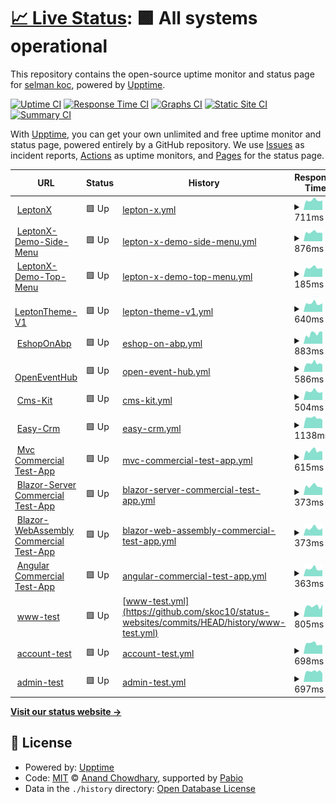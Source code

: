 # [📈 Live Status](https://skoc10.github.io/status-websites): <!--live status--> **🟩 All systems operational**

This repository contains the open-source uptime monitor and status page for [selman koc](https://skoc10.github.io/status-websites), powered by [Upptime](https://github.com/upptime/upptime).

[![Uptime CI](https://github.com/skoc10/status-websites/workflows/Uptime%20CI/badge.svg)](https://github.com/skoc10/status-websites/actions?query=workflow%3A%22Uptime+CI%22)
[![Response Time CI](https://github.com/skoc10/status-websites/workflows/Response%20Time%20CI/badge.svg)](https://github.com/skoc10/status-websites/actions?query=workflow%3A%22Response+Time+CI%22)
[![Graphs CI](https://github.com/skoc10/status-websites/workflows/Graphs%20CI/badge.svg)](https://github.com/skoc10/status-websites/actions?query=workflow%3A%22Graphs+CI%22)
[![Static Site CI](https://github.com/skoc10/status-websites/workflows/Static%20Site%20CI/badge.svg)](https://github.com/skoc10/status-websites/actions?query=workflow%3A%22Static+Site+CI%22)
[![Summary CI](https://github.com/skoc10/status-websites/workflows/Summary%20CI/badge.svg)](https://github.com/skoc10/status-websites/actions?query=workflow%3A%22Summary+CI%22)

With [Upptime](https://upptime.js.org), you can get your own unlimited and free uptime monitor and status page, powered entirely by a GitHub repository. We use [Issues](https://github.com/skoc10/status-websites/issues) as incident reports, [Actions](https://github.com/skoc10/status-websites/actions) as uptime monitors, and [Pages](https://skoc10.github.io/status-websites) for the status page.

<!--start: status pages-->
<!-- This summary is generated by Upptime (https://github.com/upptime/upptime) -->
<!-- Do not edit this manually, your changes will be overwritten -->
<!-- prettier-ignore -->
| URL | Status | History | Response Time | Uptime |
| --- | ------ | ------- | ------------- | ------ |
| <img alt="" src="https://icons.duckduckgo.com/ip3/leptontheme.com.ico" height="13"> [LeptonX](https://leptontheme.com/) | 🟩 Up | [lepton-x.yml](https://github.com/skoc10/status-websites/commits/HEAD/history/lepton-x.yml) | <details><summary><img alt="Response time graph" src="./graphs/lepton-x/response-time-week.png" height="20"> 711ms</summary><br><a href="https://skoc10.github.io/status-websites/history/lepton-x"><img alt="Response time 708" src="https://img.shields.io/endpoint?url=https%3A%2F%2Fraw.githubusercontent.com%2Fskoc10%2Fstatus-websites%2FHEAD%2Fapi%2Flepton-x%2Fresponse-time.json"></a><br><a href="https://skoc10.github.io/status-websites/history/lepton-x"><img alt="24-hour response time 840" src="https://img.shields.io/endpoint?url=https%3A%2F%2Fraw.githubusercontent.com%2Fskoc10%2Fstatus-websites%2FHEAD%2Fapi%2Flepton-x%2Fresponse-time-day.json"></a><br><a href="https://skoc10.github.io/status-websites/history/lepton-x"><img alt="7-day response time 711" src="https://img.shields.io/endpoint?url=https%3A%2F%2Fraw.githubusercontent.com%2Fskoc10%2Fstatus-websites%2FHEAD%2Fapi%2Flepton-x%2Fresponse-time-week.json"></a><br><a href="https://skoc10.github.io/status-websites/history/lepton-x"><img alt="30-day response time 708" src="https://img.shields.io/endpoint?url=https%3A%2F%2Fraw.githubusercontent.com%2Fskoc10%2Fstatus-websites%2FHEAD%2Fapi%2Flepton-x%2Fresponse-time-month.json"></a><br><a href="https://skoc10.github.io/status-websites/history/lepton-x"><img alt="1-year response time 708" src="https://img.shields.io/endpoint?url=https%3A%2F%2Fraw.githubusercontent.com%2Fskoc10%2Fstatus-websites%2FHEAD%2Fapi%2Flepton-x%2Fresponse-time-year.json"></a></details> | <details><summary><a href="https://skoc10.github.io/status-websites/history/lepton-x">100.00%</a></summary><a href="https://skoc10.github.io/status-websites/history/lepton-x"><img alt="All-time uptime 100.00%" src="https://img.shields.io/endpoint?url=https%3A%2F%2Fraw.githubusercontent.com%2Fskoc10%2Fstatus-websites%2FHEAD%2Fapi%2Flepton-x%2Fuptime.json"></a><br><a href="https://skoc10.github.io/status-websites/history/lepton-x"><img alt="24-hour uptime 100.00%" src="https://img.shields.io/endpoint?url=https%3A%2F%2Fraw.githubusercontent.com%2Fskoc10%2Fstatus-websites%2FHEAD%2Fapi%2Flepton-x%2Fuptime-day.json"></a><br><a href="https://skoc10.github.io/status-websites/history/lepton-x"><img alt="7-day uptime 100.00%" src="https://img.shields.io/endpoint?url=https%3A%2F%2Fraw.githubusercontent.com%2Fskoc10%2Fstatus-websites%2FHEAD%2Fapi%2Flepton-x%2Fuptime-week.json"></a><br><a href="https://skoc10.github.io/status-websites/history/lepton-x"><img alt="30-day uptime 100.00%" src="https://img.shields.io/endpoint?url=https%3A%2F%2Fraw.githubusercontent.com%2Fskoc10%2Fstatus-websites%2FHEAD%2Fapi%2Flepton-x%2Fuptime-month.json"></a><br><a href="https://skoc10.github.io/status-websites/history/lepton-x"><img alt="1-year uptime 100.00%" src="https://img.shields.io/endpoint?url=https%3A%2F%2Fraw.githubusercontent.com%2Fskoc10%2Fstatus-websites%2FHEAD%2Fapi%2Flepton-x%2Fuptime-year.json"></a></details>
| <img alt="" src="https://icons.duckduckgo.com/ip3/x.leptontheme.com.ico" height="13"> [LeptonX-Demo-Side-Menu](https://x.leptontheme.com/side-menu) | 🟩 Up | [lepton-x-demo-side-menu.yml](https://github.com/skoc10/status-websites/commits/HEAD/history/lepton-x-demo-side-menu.yml) | <details><summary><img alt="Response time graph" src="./graphs/lepton-x-demo-side-menu/response-time-week.png" height="20"> 876ms</summary><br><a href="https://skoc10.github.io/status-websites/history/lepton-x-demo-side-menu"><img alt="Response time 857" src="https://img.shields.io/endpoint?url=https%3A%2F%2Fraw.githubusercontent.com%2Fskoc10%2Fstatus-websites%2FHEAD%2Fapi%2Flepton-x-demo-side-menu%2Fresponse-time.json"></a><br><a href="https://skoc10.github.io/status-websites/history/lepton-x-demo-side-menu"><img alt="24-hour response time 1086" src="https://img.shields.io/endpoint?url=https%3A%2F%2Fraw.githubusercontent.com%2Fskoc10%2Fstatus-websites%2FHEAD%2Fapi%2Flepton-x-demo-side-menu%2Fresponse-time-day.json"></a><br><a href="https://skoc10.github.io/status-websites/history/lepton-x-demo-side-menu"><img alt="7-day response time 876" src="https://img.shields.io/endpoint?url=https%3A%2F%2Fraw.githubusercontent.com%2Fskoc10%2Fstatus-websites%2FHEAD%2Fapi%2Flepton-x-demo-side-menu%2Fresponse-time-week.json"></a><br><a href="https://skoc10.github.io/status-websites/history/lepton-x-demo-side-menu"><img alt="30-day response time 857" src="https://img.shields.io/endpoint?url=https%3A%2F%2Fraw.githubusercontent.com%2Fskoc10%2Fstatus-websites%2FHEAD%2Fapi%2Flepton-x-demo-side-menu%2Fresponse-time-month.json"></a><br><a href="https://skoc10.github.io/status-websites/history/lepton-x-demo-side-menu"><img alt="1-year response time 857" src="https://img.shields.io/endpoint?url=https%3A%2F%2Fraw.githubusercontent.com%2Fskoc10%2Fstatus-websites%2FHEAD%2Fapi%2Flepton-x-demo-side-menu%2Fresponse-time-year.json"></a></details> | <details><summary><a href="https://skoc10.github.io/status-websites/history/lepton-x-demo-side-menu">100.00%</a></summary><a href="https://skoc10.github.io/status-websites/history/lepton-x-demo-side-menu"><img alt="All-time uptime 100.00%" src="https://img.shields.io/endpoint?url=https%3A%2F%2Fraw.githubusercontent.com%2Fskoc10%2Fstatus-websites%2FHEAD%2Fapi%2Flepton-x-demo-side-menu%2Fuptime.json"></a><br><a href="https://skoc10.github.io/status-websites/history/lepton-x-demo-side-menu"><img alt="24-hour uptime 100.00%" src="https://img.shields.io/endpoint?url=https%3A%2F%2Fraw.githubusercontent.com%2Fskoc10%2Fstatus-websites%2FHEAD%2Fapi%2Flepton-x-demo-side-menu%2Fuptime-day.json"></a><br><a href="https://skoc10.github.io/status-websites/history/lepton-x-demo-side-menu"><img alt="7-day uptime 100.00%" src="https://img.shields.io/endpoint?url=https%3A%2F%2Fraw.githubusercontent.com%2Fskoc10%2Fstatus-websites%2FHEAD%2Fapi%2Flepton-x-demo-side-menu%2Fuptime-week.json"></a><br><a href="https://skoc10.github.io/status-websites/history/lepton-x-demo-side-menu"><img alt="30-day uptime 100.00%" src="https://img.shields.io/endpoint?url=https%3A%2F%2Fraw.githubusercontent.com%2Fskoc10%2Fstatus-websites%2FHEAD%2Fapi%2Flepton-x-demo-side-menu%2Fuptime-month.json"></a><br><a href="https://skoc10.github.io/status-websites/history/lepton-x-demo-side-menu"><img alt="1-year uptime 100.00%" src="https://img.shields.io/endpoint?url=https%3A%2F%2Fraw.githubusercontent.com%2Fskoc10%2Fstatus-websites%2FHEAD%2Fapi%2Flepton-x-demo-side-menu%2Fuptime-year.json"></a></details>
| <img alt="" src="https://icons.duckduckgo.com/ip3/x.leptontheme.com.ico" height="13"> [LeptonX-Demo-Top-Menu](https://x.leptontheme.com/top-menu) | 🟩 Up | [lepton-x-demo-top-menu.yml](https://github.com/skoc10/status-websites/commits/HEAD/history/lepton-x-demo-top-menu.yml) | <details><summary><img alt="Response time graph" src="./graphs/lepton-x-demo-top-menu/response-time-week.png" height="20"> 185ms</summary><br><a href="https://skoc10.github.io/status-websites/history/lepton-x-demo-top-menu"><img alt="Response time 180" src="https://img.shields.io/endpoint?url=https%3A%2F%2Fraw.githubusercontent.com%2Fskoc10%2Fstatus-websites%2FHEAD%2Fapi%2Flepton-x-demo-top-menu%2Fresponse-time.json"></a><br><a href="https://skoc10.github.io/status-websites/history/lepton-x-demo-top-menu"><img alt="24-hour response time 223" src="https://img.shields.io/endpoint?url=https%3A%2F%2Fraw.githubusercontent.com%2Fskoc10%2Fstatus-websites%2FHEAD%2Fapi%2Flepton-x-demo-top-menu%2Fresponse-time-day.json"></a><br><a href="https://skoc10.github.io/status-websites/history/lepton-x-demo-top-menu"><img alt="7-day response time 185" src="https://img.shields.io/endpoint?url=https%3A%2F%2Fraw.githubusercontent.com%2Fskoc10%2Fstatus-websites%2FHEAD%2Fapi%2Flepton-x-demo-top-menu%2Fresponse-time-week.json"></a><br><a href="https://skoc10.github.io/status-websites/history/lepton-x-demo-top-menu"><img alt="30-day response time 180" src="https://img.shields.io/endpoint?url=https%3A%2F%2Fraw.githubusercontent.com%2Fskoc10%2Fstatus-websites%2FHEAD%2Fapi%2Flepton-x-demo-top-menu%2Fresponse-time-month.json"></a><br><a href="https://skoc10.github.io/status-websites/history/lepton-x-demo-top-menu"><img alt="1-year response time 180" src="https://img.shields.io/endpoint?url=https%3A%2F%2Fraw.githubusercontent.com%2Fskoc10%2Fstatus-websites%2FHEAD%2Fapi%2Flepton-x-demo-top-menu%2Fresponse-time-year.json"></a></details> | <details><summary><a href="https://skoc10.github.io/status-websites/history/lepton-x-demo-top-menu">100.00%</a></summary><a href="https://skoc10.github.io/status-websites/history/lepton-x-demo-top-menu"><img alt="All-time uptime 100.00%" src="https://img.shields.io/endpoint?url=https%3A%2F%2Fraw.githubusercontent.com%2Fskoc10%2Fstatus-websites%2FHEAD%2Fapi%2Flepton-x-demo-top-menu%2Fuptime.json"></a><br><a href="https://skoc10.github.io/status-websites/history/lepton-x-demo-top-menu"><img alt="24-hour uptime 100.00%" src="https://img.shields.io/endpoint?url=https%3A%2F%2Fraw.githubusercontent.com%2Fskoc10%2Fstatus-websites%2FHEAD%2Fapi%2Flepton-x-demo-top-menu%2Fuptime-day.json"></a><br><a href="https://skoc10.github.io/status-websites/history/lepton-x-demo-top-menu"><img alt="7-day uptime 100.00%" src="https://img.shields.io/endpoint?url=https%3A%2F%2Fraw.githubusercontent.com%2Fskoc10%2Fstatus-websites%2FHEAD%2Fapi%2Flepton-x-demo-top-menu%2Fuptime-week.json"></a><br><a href="https://skoc10.github.io/status-websites/history/lepton-x-demo-top-menu"><img alt="30-day uptime 100.00%" src="https://img.shields.io/endpoint?url=https%3A%2F%2Fraw.githubusercontent.com%2Fskoc10%2Fstatus-websites%2FHEAD%2Fapi%2Flepton-x-demo-top-menu%2Fuptime-month.json"></a><br><a href="https://skoc10.github.io/status-websites/history/lepton-x-demo-top-menu"><img alt="1-year uptime 100.00%" src="https://img.shields.io/endpoint?url=https%3A%2F%2Fraw.githubusercontent.com%2Fskoc10%2Fstatus-websites%2FHEAD%2Fapi%2Flepton-x-demo-top-menu%2Fuptime-year.json"></a></details>
| <img alt="" src="https://icons.duckduckgo.com/ip3/v1.leptontheme.com.ico" height="13"> [LeptonTheme-V1](https://v1.leptontheme.com/Layouts/Application/Dashboard/Dashboard) | 🟩 Up | [lepton-theme-v1.yml](https://github.com/skoc10/status-websites/commits/HEAD/history/lepton-theme-v1.yml) | <details><summary><img alt="Response time graph" src="./graphs/lepton-theme-v1/response-time-week.png" height="20"> 640ms</summary><br><a href="https://skoc10.github.io/status-websites/history/lepton-theme-v1"><img alt="Response time 630" src="https://img.shields.io/endpoint?url=https%3A%2F%2Fraw.githubusercontent.com%2Fskoc10%2Fstatus-websites%2FHEAD%2Fapi%2Flepton-theme-v1%2Fresponse-time.json"></a><br><a href="https://skoc10.github.io/status-websites/history/lepton-theme-v1"><img alt="24-hour response time 873" src="https://img.shields.io/endpoint?url=https%3A%2F%2Fraw.githubusercontent.com%2Fskoc10%2Fstatus-websites%2FHEAD%2Fapi%2Flepton-theme-v1%2Fresponse-time-day.json"></a><br><a href="https://skoc10.github.io/status-websites/history/lepton-theme-v1"><img alt="7-day response time 640" src="https://img.shields.io/endpoint?url=https%3A%2F%2Fraw.githubusercontent.com%2Fskoc10%2Fstatus-websites%2FHEAD%2Fapi%2Flepton-theme-v1%2Fresponse-time-week.json"></a><br><a href="https://skoc10.github.io/status-websites/history/lepton-theme-v1"><img alt="30-day response time 630" src="https://img.shields.io/endpoint?url=https%3A%2F%2Fraw.githubusercontent.com%2Fskoc10%2Fstatus-websites%2FHEAD%2Fapi%2Flepton-theme-v1%2Fresponse-time-month.json"></a><br><a href="https://skoc10.github.io/status-websites/history/lepton-theme-v1"><img alt="1-year response time 630" src="https://img.shields.io/endpoint?url=https%3A%2F%2Fraw.githubusercontent.com%2Fskoc10%2Fstatus-websites%2FHEAD%2Fapi%2Flepton-theme-v1%2Fresponse-time-year.json"></a></details> | <details><summary><a href="https://skoc10.github.io/status-websites/history/lepton-theme-v1">100.00%</a></summary><a href="https://skoc10.github.io/status-websites/history/lepton-theme-v1"><img alt="All-time uptime 100.00%" src="https://img.shields.io/endpoint?url=https%3A%2F%2Fraw.githubusercontent.com%2Fskoc10%2Fstatus-websites%2FHEAD%2Fapi%2Flepton-theme-v1%2Fuptime.json"></a><br><a href="https://skoc10.github.io/status-websites/history/lepton-theme-v1"><img alt="24-hour uptime 100.00%" src="https://img.shields.io/endpoint?url=https%3A%2F%2Fraw.githubusercontent.com%2Fskoc10%2Fstatus-websites%2FHEAD%2Fapi%2Flepton-theme-v1%2Fuptime-day.json"></a><br><a href="https://skoc10.github.io/status-websites/history/lepton-theme-v1"><img alt="7-day uptime 100.00%" src="https://img.shields.io/endpoint?url=https%3A%2F%2Fraw.githubusercontent.com%2Fskoc10%2Fstatus-websites%2FHEAD%2Fapi%2Flepton-theme-v1%2Fuptime-week.json"></a><br><a href="https://skoc10.github.io/status-websites/history/lepton-theme-v1"><img alt="30-day uptime 100.00%" src="https://img.shields.io/endpoint?url=https%3A%2F%2Fraw.githubusercontent.com%2Fskoc10%2Fstatus-websites%2FHEAD%2Fapi%2Flepton-theme-v1%2Fuptime-month.json"></a><br><a href="https://skoc10.github.io/status-websites/history/lepton-theme-v1"><img alt="1-year uptime 100.00%" src="https://img.shields.io/endpoint?url=https%3A%2F%2Fraw.githubusercontent.com%2Fskoc10%2Fstatus-websites%2FHEAD%2Fapi%2Flepton-theme-v1%2Fuptime-year.json"></a></details>
| <img alt="" src="https://icons.duckduckgo.com/ip3/eshoponabp.com.ico" height="13"> [EshopOnAbp](https://eshoponabp.com/) | 🟩 Up | [eshop-on-abp.yml](https://github.com/skoc10/status-websites/commits/HEAD/history/eshop-on-abp.yml) | <details><summary><img alt="Response time graph" src="./graphs/eshop-on-abp/response-time-week.png" height="20"> 883ms</summary><br><a href="https://skoc10.github.io/status-websites/history/eshop-on-abp"><img alt="Response time 6529" src="https://img.shields.io/endpoint?url=https%3A%2F%2Fraw.githubusercontent.com%2Fskoc10%2Fstatus-websites%2FHEAD%2Fapi%2Feshop-on-abp%2Fresponse-time.json"></a><br><a href="https://skoc10.github.io/status-websites/history/eshop-on-abp"><img alt="24-hour response time 1252" src="https://img.shields.io/endpoint?url=https%3A%2F%2Fraw.githubusercontent.com%2Fskoc10%2Fstatus-websites%2FHEAD%2Fapi%2Feshop-on-abp%2Fresponse-time-day.json"></a><br><a href="https://skoc10.github.io/status-websites/history/eshop-on-abp"><img alt="7-day response time 883" src="https://img.shields.io/endpoint?url=https%3A%2F%2Fraw.githubusercontent.com%2Fskoc10%2Fstatus-websites%2FHEAD%2Fapi%2Feshop-on-abp%2Fresponse-time-week.json"></a><br><a href="https://skoc10.github.io/status-websites/history/eshop-on-abp"><img alt="30-day response time 886" src="https://img.shields.io/endpoint?url=https%3A%2F%2Fraw.githubusercontent.com%2Fskoc10%2Fstatus-websites%2FHEAD%2Fapi%2Feshop-on-abp%2Fresponse-time-month.json"></a><br><a href="https://skoc10.github.io/status-websites/history/eshop-on-abp"><img alt="1-year response time 6529" src="https://img.shields.io/endpoint?url=https%3A%2F%2Fraw.githubusercontent.com%2Fskoc10%2Fstatus-websites%2FHEAD%2Fapi%2Feshop-on-abp%2Fresponse-time-year.json"></a></details> | <details><summary><a href="https://skoc10.github.io/status-websites/history/eshop-on-abp">100.00%</a></summary><a href="https://skoc10.github.io/status-websites/history/eshop-on-abp"><img alt="All-time uptime 74.63%" src="https://img.shields.io/endpoint?url=https%3A%2F%2Fraw.githubusercontent.com%2Fskoc10%2Fstatus-websites%2FHEAD%2Fapi%2Feshop-on-abp%2Fuptime.json"></a><br><a href="https://skoc10.github.io/status-websites/history/eshop-on-abp"><img alt="24-hour uptime 100.00%" src="https://img.shields.io/endpoint?url=https%3A%2F%2Fraw.githubusercontent.com%2Fskoc10%2Fstatus-websites%2FHEAD%2Fapi%2Feshop-on-abp%2Fuptime-day.json"></a><br><a href="https://skoc10.github.io/status-websites/history/eshop-on-abp"><img alt="7-day uptime 100.00%" src="https://img.shields.io/endpoint?url=https%3A%2F%2Fraw.githubusercontent.com%2Fskoc10%2Fstatus-websites%2FHEAD%2Fapi%2Feshop-on-abp%2Fuptime-week.json"></a><br><a href="https://skoc10.github.io/status-websites/history/eshop-on-abp"><img alt="30-day uptime 100.00%" src="https://img.shields.io/endpoint?url=https%3A%2F%2Fraw.githubusercontent.com%2Fskoc10%2Fstatus-websites%2FHEAD%2Fapi%2Feshop-on-abp%2Fuptime-month.json"></a><br><a href="https://skoc10.github.io/status-websites/history/eshop-on-abp"><img alt="1-year uptime 74.63%" src="https://img.shields.io/endpoint?url=https%3A%2F%2Fraw.githubusercontent.com%2Fskoc10%2Fstatus-websites%2FHEAD%2Fapi%2Feshop-on-abp%2Fuptime-year.json"></a></details>
| <img alt="" src="https://icons.duckduckgo.com/ip3/www.openeventhub.com.ico" height="13"> [OpenEventHub](https://www.openeventhub.com/) | 🟩 Up | [open-event-hub.yml](https://github.com/skoc10/status-websites/commits/HEAD/history/open-event-hub.yml) | <details><summary><img alt="Response time graph" src="./graphs/open-event-hub/response-time-week.png" height="20"> 586ms</summary><br><a href="https://skoc10.github.io/status-websites/history/open-event-hub"><img alt="Response time 853" src="https://img.shields.io/endpoint?url=https%3A%2F%2Fraw.githubusercontent.com%2Fskoc10%2Fstatus-websites%2FHEAD%2Fapi%2Fopen-event-hub%2Fresponse-time.json"></a><br><a href="https://skoc10.github.io/status-websites/history/open-event-hub"><img alt="24-hour response time 840" src="https://img.shields.io/endpoint?url=https%3A%2F%2Fraw.githubusercontent.com%2Fskoc10%2Fstatus-websites%2FHEAD%2Fapi%2Fopen-event-hub%2Fresponse-time-day.json"></a><br><a href="https://skoc10.github.io/status-websites/history/open-event-hub"><img alt="7-day response time 586" src="https://img.shields.io/endpoint?url=https%3A%2F%2Fraw.githubusercontent.com%2Fskoc10%2Fstatus-websites%2FHEAD%2Fapi%2Fopen-event-hub%2Fresponse-time-week.json"></a><br><a href="https://skoc10.github.io/status-websites/history/open-event-hub"><img alt="30-day response time 570" src="https://img.shields.io/endpoint?url=https%3A%2F%2Fraw.githubusercontent.com%2Fskoc10%2Fstatus-websites%2FHEAD%2Fapi%2Fopen-event-hub%2Fresponse-time-month.json"></a><br><a href="https://skoc10.github.io/status-websites/history/open-event-hub"><img alt="1-year response time 853" src="https://img.shields.io/endpoint?url=https%3A%2F%2Fraw.githubusercontent.com%2Fskoc10%2Fstatus-websites%2FHEAD%2Fapi%2Fopen-event-hub%2Fresponse-time-year.json"></a></details> | <details><summary><a href="https://skoc10.github.io/status-websites/history/open-event-hub">100.00%</a></summary><a href="https://skoc10.github.io/status-websites/history/open-event-hub"><img alt="All-time uptime 100.00%" src="https://img.shields.io/endpoint?url=https%3A%2F%2Fraw.githubusercontent.com%2Fskoc10%2Fstatus-websites%2FHEAD%2Fapi%2Fopen-event-hub%2Fuptime.json"></a><br><a href="https://skoc10.github.io/status-websites/history/open-event-hub"><img alt="24-hour uptime 100.00%" src="https://img.shields.io/endpoint?url=https%3A%2F%2Fraw.githubusercontent.com%2Fskoc10%2Fstatus-websites%2FHEAD%2Fapi%2Fopen-event-hub%2Fuptime-day.json"></a><br><a href="https://skoc10.github.io/status-websites/history/open-event-hub"><img alt="7-day uptime 100.00%" src="https://img.shields.io/endpoint?url=https%3A%2F%2Fraw.githubusercontent.com%2Fskoc10%2Fstatus-websites%2FHEAD%2Fapi%2Fopen-event-hub%2Fuptime-week.json"></a><br><a href="https://skoc10.github.io/status-websites/history/open-event-hub"><img alt="30-day uptime 100.00%" src="https://img.shields.io/endpoint?url=https%3A%2F%2Fraw.githubusercontent.com%2Fskoc10%2Fstatus-websites%2FHEAD%2Fapi%2Fopen-event-hub%2Fuptime-month.json"></a><br><a href="https://skoc10.github.io/status-websites/history/open-event-hub"><img alt="1-year uptime 100.00%" src="https://img.shields.io/endpoint?url=https%3A%2F%2Fraw.githubusercontent.com%2Fskoc10%2Fstatus-websites%2FHEAD%2Fapi%2Fopen-event-hub%2Fuptime-year.json"></a></details>
| <img alt="" src="https://icons.duckduckgo.com/ip3/cms-kit-demo.abpdemo.com.ico" height="13"> [Cms-Kit](https://cms-kit-demo.abpdemo.com/) | 🟩 Up | [cms-kit.yml](https://github.com/skoc10/status-websites/commits/HEAD/history/cms-kit.yml) | <details><summary><img alt="Response time graph" src="./graphs/cms-kit/response-time-week.png" height="20"> 504ms</summary><br><a href="https://skoc10.github.io/status-websites/history/cms-kit"><img alt="Response time 495" src="https://img.shields.io/endpoint?url=https%3A%2F%2Fraw.githubusercontent.com%2Fskoc10%2Fstatus-websites%2FHEAD%2Fapi%2Fcms-kit%2Fresponse-time.json"></a><br><a href="https://skoc10.github.io/status-websites/history/cms-kit"><img alt="24-hour response time 685" src="https://img.shields.io/endpoint?url=https%3A%2F%2Fraw.githubusercontent.com%2Fskoc10%2Fstatus-websites%2FHEAD%2Fapi%2Fcms-kit%2Fresponse-time-day.json"></a><br><a href="https://skoc10.github.io/status-websites/history/cms-kit"><img alt="7-day response time 504" src="https://img.shields.io/endpoint?url=https%3A%2F%2Fraw.githubusercontent.com%2Fskoc10%2Fstatus-websites%2FHEAD%2Fapi%2Fcms-kit%2Fresponse-time-week.json"></a><br><a href="https://skoc10.github.io/status-websites/history/cms-kit"><img alt="30-day response time 495" src="https://img.shields.io/endpoint?url=https%3A%2F%2Fraw.githubusercontent.com%2Fskoc10%2Fstatus-websites%2FHEAD%2Fapi%2Fcms-kit%2Fresponse-time-month.json"></a><br><a href="https://skoc10.github.io/status-websites/history/cms-kit"><img alt="1-year response time 495" src="https://img.shields.io/endpoint?url=https%3A%2F%2Fraw.githubusercontent.com%2Fskoc10%2Fstatus-websites%2FHEAD%2Fapi%2Fcms-kit%2Fresponse-time-year.json"></a></details> | <details><summary><a href="https://skoc10.github.io/status-websites/history/cms-kit">100.00%</a></summary><a href="https://skoc10.github.io/status-websites/history/cms-kit"><img alt="All-time uptime 100.00%" src="https://img.shields.io/endpoint?url=https%3A%2F%2Fraw.githubusercontent.com%2Fskoc10%2Fstatus-websites%2FHEAD%2Fapi%2Fcms-kit%2Fuptime.json"></a><br><a href="https://skoc10.github.io/status-websites/history/cms-kit"><img alt="24-hour uptime 100.00%" src="https://img.shields.io/endpoint?url=https%3A%2F%2Fraw.githubusercontent.com%2Fskoc10%2Fstatus-websites%2FHEAD%2Fapi%2Fcms-kit%2Fuptime-day.json"></a><br><a href="https://skoc10.github.io/status-websites/history/cms-kit"><img alt="7-day uptime 100.00%" src="https://img.shields.io/endpoint?url=https%3A%2F%2Fraw.githubusercontent.com%2Fskoc10%2Fstatus-websites%2FHEAD%2Fapi%2Fcms-kit%2Fuptime-week.json"></a><br><a href="https://skoc10.github.io/status-websites/history/cms-kit"><img alt="30-day uptime 100.00%" src="https://img.shields.io/endpoint?url=https%3A%2F%2Fraw.githubusercontent.com%2Fskoc10%2Fstatus-websites%2FHEAD%2Fapi%2Fcms-kit%2Fuptime-month.json"></a><br><a href="https://skoc10.github.io/status-websites/history/cms-kit"><img alt="1-year uptime 100.00%" src="https://img.shields.io/endpoint?url=https%3A%2F%2Fraw.githubusercontent.com%2Fskoc10%2Fstatus-websites%2FHEAD%2Fapi%2Fcms-kit%2Fuptime-year.json"></a></details>
| <img alt="" src="https://icons.duckduckgo.com/ip3/easycrm.abp.io.ico" height="13"> [Easy-Crm](https://easycrm.abp.io/Account/Login) | 🟩 Up | [easy-crm.yml](https://github.com/skoc10/status-websites/commits/HEAD/history/easy-crm.yml) | <details><summary><img alt="Response time graph" src="./graphs/easy-crm/response-time-week.png" height="20"> 1138ms</summary><br><a href="https://skoc10.github.io/status-websites/history/easy-crm"><img alt="Response time 1117" src="https://img.shields.io/endpoint?url=https%3A%2F%2Fraw.githubusercontent.com%2Fskoc10%2Fstatus-websites%2FHEAD%2Fapi%2Feasy-crm%2Fresponse-time.json"></a><br><a href="https://skoc10.github.io/status-websites/history/easy-crm"><img alt="24-hour response time 1286" src="https://img.shields.io/endpoint?url=https%3A%2F%2Fraw.githubusercontent.com%2Fskoc10%2Fstatus-websites%2FHEAD%2Fapi%2Feasy-crm%2Fresponse-time-day.json"></a><br><a href="https://skoc10.github.io/status-websites/history/easy-crm"><img alt="7-day response time 1138" src="https://img.shields.io/endpoint?url=https%3A%2F%2Fraw.githubusercontent.com%2Fskoc10%2Fstatus-websites%2FHEAD%2Fapi%2Feasy-crm%2Fresponse-time-week.json"></a><br><a href="https://skoc10.github.io/status-websites/history/easy-crm"><img alt="30-day response time 1117" src="https://img.shields.io/endpoint?url=https%3A%2F%2Fraw.githubusercontent.com%2Fskoc10%2Fstatus-websites%2FHEAD%2Fapi%2Feasy-crm%2Fresponse-time-month.json"></a><br><a href="https://skoc10.github.io/status-websites/history/easy-crm"><img alt="1-year response time 1117" src="https://img.shields.io/endpoint?url=https%3A%2F%2Fraw.githubusercontent.com%2Fskoc10%2Fstatus-websites%2FHEAD%2Fapi%2Feasy-crm%2Fresponse-time-year.json"></a></details> | <details><summary><a href="https://skoc10.github.io/status-websites/history/easy-crm">100.00%</a></summary><a href="https://skoc10.github.io/status-websites/history/easy-crm"><img alt="All-time uptime 100.00%" src="https://img.shields.io/endpoint?url=https%3A%2F%2Fraw.githubusercontent.com%2Fskoc10%2Fstatus-websites%2FHEAD%2Fapi%2Feasy-crm%2Fuptime.json"></a><br><a href="https://skoc10.github.io/status-websites/history/easy-crm"><img alt="24-hour uptime 100.00%" src="https://img.shields.io/endpoint?url=https%3A%2F%2Fraw.githubusercontent.com%2Fskoc10%2Fstatus-websites%2FHEAD%2Fapi%2Feasy-crm%2Fuptime-day.json"></a><br><a href="https://skoc10.github.io/status-websites/history/easy-crm"><img alt="7-day uptime 100.00%" src="https://img.shields.io/endpoint?url=https%3A%2F%2Fraw.githubusercontent.com%2Fskoc10%2Fstatus-websites%2FHEAD%2Fapi%2Feasy-crm%2Fuptime-week.json"></a><br><a href="https://skoc10.github.io/status-websites/history/easy-crm"><img alt="30-day uptime 100.00%" src="https://img.shields.io/endpoint?url=https%3A%2F%2Fraw.githubusercontent.com%2Fskoc10%2Fstatus-websites%2FHEAD%2Fapi%2Feasy-crm%2Fuptime-month.json"></a><br><a href="https://skoc10.github.io/status-websites/history/easy-crm"><img alt="1-year uptime 100.00%" src="https://img.shields.io/endpoint?url=https%3A%2F%2Fraw.githubusercontent.com%2Fskoc10%2Fstatus-websites%2FHEAD%2Fapi%2Feasy-crm%2Fuptime-year.json"></a></details>
| <img alt="" src="https://icons.duckduckgo.com/ip3/commercial-mvc-test-app.abpdemo.com.ico" height="13"> [Mvc Commercial Test-App](https://commercial-mvc-test-app.abpdemo.com/) | 🟩 Up | [mvc-commercial-test-app.yml](https://github.com/skoc10/status-websites/commits/HEAD/history/mvc-commercial-test-app.yml) | <details><summary><img alt="Response time graph" src="./graphs/mvc-commercial-test-app/response-time-week.png" height="20"> 615ms</summary><br><a href="https://skoc10.github.io/status-websites/history/mvc-commercial-test-app"><img alt="Response time 733" src="https://img.shields.io/endpoint?url=https%3A%2F%2Fraw.githubusercontent.com%2Fskoc10%2Fstatus-websites%2FHEAD%2Fapi%2Fmvc-commercial-test-app%2Fresponse-time.json"></a><br><a href="https://skoc10.github.io/status-websites/history/mvc-commercial-test-app"><img alt="24-hour response time 841" src="https://img.shields.io/endpoint?url=https%3A%2F%2Fraw.githubusercontent.com%2Fskoc10%2Fstatus-websites%2FHEAD%2Fapi%2Fmvc-commercial-test-app%2Fresponse-time-day.json"></a><br><a href="https://skoc10.github.io/status-websites/history/mvc-commercial-test-app"><img alt="7-day response time 615" src="https://img.shields.io/endpoint?url=https%3A%2F%2Fraw.githubusercontent.com%2Fskoc10%2Fstatus-websites%2FHEAD%2Fapi%2Fmvc-commercial-test-app%2Fresponse-time-week.json"></a><br><a href="https://skoc10.github.io/status-websites/history/mvc-commercial-test-app"><img alt="30-day response time 524" src="https://img.shields.io/endpoint?url=https%3A%2F%2Fraw.githubusercontent.com%2Fskoc10%2Fstatus-websites%2FHEAD%2Fapi%2Fmvc-commercial-test-app%2Fresponse-time-month.json"></a><br><a href="https://skoc10.github.io/status-websites/history/mvc-commercial-test-app"><img alt="1-year response time 733" src="https://img.shields.io/endpoint?url=https%3A%2F%2Fraw.githubusercontent.com%2Fskoc10%2Fstatus-websites%2FHEAD%2Fapi%2Fmvc-commercial-test-app%2Fresponse-time-year.json"></a></details> | <details><summary><a href="https://skoc10.github.io/status-websites/history/mvc-commercial-test-app">100.00%</a></summary><a href="https://skoc10.github.io/status-websites/history/mvc-commercial-test-app"><img alt="All-time uptime 69.45%" src="https://img.shields.io/endpoint?url=https%3A%2F%2Fraw.githubusercontent.com%2Fskoc10%2Fstatus-websites%2FHEAD%2Fapi%2Fmvc-commercial-test-app%2Fuptime.json"></a><br><a href="https://skoc10.github.io/status-websites/history/mvc-commercial-test-app"><img alt="24-hour uptime 100.00%" src="https://img.shields.io/endpoint?url=https%3A%2F%2Fraw.githubusercontent.com%2Fskoc10%2Fstatus-websites%2FHEAD%2Fapi%2Fmvc-commercial-test-app%2Fuptime-day.json"></a><br><a href="https://skoc10.github.io/status-websites/history/mvc-commercial-test-app"><img alt="7-day uptime 100.00%" src="https://img.shields.io/endpoint?url=https%3A%2F%2Fraw.githubusercontent.com%2Fskoc10%2Fstatus-websites%2FHEAD%2Fapi%2Fmvc-commercial-test-app%2Fuptime-week.json"></a><br><a href="https://skoc10.github.io/status-websites/history/mvc-commercial-test-app"><img alt="30-day uptime 52.79%" src="https://img.shields.io/endpoint?url=https%3A%2F%2Fraw.githubusercontent.com%2Fskoc10%2Fstatus-websites%2FHEAD%2Fapi%2Fmvc-commercial-test-app%2Fuptime-month.json"></a><br><a href="https://skoc10.github.io/status-websites/history/mvc-commercial-test-app"><img alt="1-year uptime 69.45%" src="https://img.shields.io/endpoint?url=https%3A%2F%2Fraw.githubusercontent.com%2Fskoc10%2Fstatus-websites%2FHEAD%2Fapi%2Fmvc-commercial-test-app%2Fuptime-year.json"></a></details>
| <img alt="" src="https://icons.duckduckgo.com/ip3/commercial-blazorserver-test-app.abpdemo.com.ico" height="13"> [Blazor-Server Commercial Test-App](https://commercial-blazorserver-test-app.abpdemo.com/) | 🟩 Up | [blazor-server-commercial-test-app.yml](https://github.com/skoc10/status-websites/commits/HEAD/history/blazor-server-commercial-test-app.yml) | <details><summary><img alt="Response time graph" src="./graphs/blazor-server-commercial-test-app/response-time-week.png" height="20"> 373ms</summary><br><a href="https://skoc10.github.io/status-websites/history/blazor-server-commercial-test-app"><img alt="Response time 398" src="https://img.shields.io/endpoint?url=https%3A%2F%2Fraw.githubusercontent.com%2Fskoc10%2Fstatus-websites%2FHEAD%2Fapi%2Fblazor-server-commercial-test-app%2Fresponse-time.json"></a><br><a href="https://skoc10.github.io/status-websites/history/blazor-server-commercial-test-app"><img alt="24-hour response time 543" src="https://img.shields.io/endpoint?url=https%3A%2F%2Fraw.githubusercontent.com%2Fskoc10%2Fstatus-websites%2FHEAD%2Fapi%2Fblazor-server-commercial-test-app%2Fresponse-time-day.json"></a><br><a href="https://skoc10.github.io/status-websites/history/blazor-server-commercial-test-app"><img alt="7-day response time 373" src="https://img.shields.io/endpoint?url=https%3A%2F%2Fraw.githubusercontent.com%2Fskoc10%2Fstatus-websites%2FHEAD%2Fapi%2Fblazor-server-commercial-test-app%2Fresponse-time-week.json"></a><br><a href="https://skoc10.github.io/status-websites/history/blazor-server-commercial-test-app"><img alt="30-day response time 416" src="https://img.shields.io/endpoint?url=https%3A%2F%2Fraw.githubusercontent.com%2Fskoc10%2Fstatus-websites%2FHEAD%2Fapi%2Fblazor-server-commercial-test-app%2Fresponse-time-month.json"></a><br><a href="https://skoc10.github.io/status-websites/history/blazor-server-commercial-test-app"><img alt="1-year response time 398" src="https://img.shields.io/endpoint?url=https%3A%2F%2Fraw.githubusercontent.com%2Fskoc10%2Fstatus-websites%2FHEAD%2Fapi%2Fblazor-server-commercial-test-app%2Fresponse-time-year.json"></a></details> | <details><summary><a href="https://skoc10.github.io/status-websites/history/blazor-server-commercial-test-app">100.00%</a></summary><a href="https://skoc10.github.io/status-websites/history/blazor-server-commercial-test-app"><img alt="All-time uptime 64.91%" src="https://img.shields.io/endpoint?url=https%3A%2F%2Fraw.githubusercontent.com%2Fskoc10%2Fstatus-websites%2FHEAD%2Fapi%2Fblazor-server-commercial-test-app%2Fuptime.json"></a><br><a href="https://skoc10.github.io/status-websites/history/blazor-server-commercial-test-app"><img alt="24-hour uptime 100.00%" src="https://img.shields.io/endpoint?url=https%3A%2F%2Fraw.githubusercontent.com%2Fskoc10%2Fstatus-websites%2FHEAD%2Fapi%2Fblazor-server-commercial-test-app%2Fuptime-day.json"></a><br><a href="https://skoc10.github.io/status-websites/history/blazor-server-commercial-test-app"><img alt="7-day uptime 100.00%" src="https://img.shields.io/endpoint?url=https%3A%2F%2Fraw.githubusercontent.com%2Fskoc10%2Fstatus-websites%2FHEAD%2Fapi%2Fblazor-server-commercial-test-app%2Fuptime-week.json"></a><br><a href="https://skoc10.github.io/status-websites/history/blazor-server-commercial-test-app"><img alt="30-day uptime 55.51%" src="https://img.shields.io/endpoint?url=https%3A%2F%2Fraw.githubusercontent.com%2Fskoc10%2Fstatus-websites%2FHEAD%2Fapi%2Fblazor-server-commercial-test-app%2Fuptime-month.json"></a><br><a href="https://skoc10.github.io/status-websites/history/blazor-server-commercial-test-app"><img alt="1-year uptime 64.91%" src="https://img.shields.io/endpoint?url=https%3A%2F%2Fraw.githubusercontent.com%2Fskoc10%2Fstatus-websites%2FHEAD%2Fapi%2Fblazor-server-commercial-test-app%2Fuptime-year.json"></a></details>
| <img alt="" src="https://icons.duckduckgo.com/ip3/commercial-blazor-test-app.abpdemo.com.ico" height="13"> [Blazor-WebAssembly Commercial Test-App](https://commercial-blazor-test-app.abpdemo.com/) | 🟩 Up | [blazor-web-assembly-commercial-test-app.yml](https://github.com/skoc10/status-websites/commits/HEAD/history/blazor-web-assembly-commercial-test-app.yml) | <details><summary><img alt="Response time graph" src="./graphs/blazor-web-assembly-commercial-test-app/response-time-week.png" height="20"> 373ms</summary><br><a href="https://skoc10.github.io/status-websites/history/blazor-web-assembly-commercial-test-app"><img alt="Response time 368" src="https://img.shields.io/endpoint?url=https%3A%2F%2Fraw.githubusercontent.com%2Fskoc10%2Fstatus-websites%2FHEAD%2Fapi%2Fblazor-web-assembly-commercial-test-app%2Fresponse-time.json"></a><br><a href="https://skoc10.github.io/status-websites/history/blazor-web-assembly-commercial-test-app"><img alt="24-hour response time 511" src="https://img.shields.io/endpoint?url=https%3A%2F%2Fraw.githubusercontent.com%2Fskoc10%2Fstatus-websites%2FHEAD%2Fapi%2Fblazor-web-assembly-commercial-test-app%2Fresponse-time-day.json"></a><br><a href="https://skoc10.github.io/status-websites/history/blazor-web-assembly-commercial-test-app"><img alt="7-day response time 373" src="https://img.shields.io/endpoint?url=https%3A%2F%2Fraw.githubusercontent.com%2Fskoc10%2Fstatus-websites%2FHEAD%2Fapi%2Fblazor-web-assembly-commercial-test-app%2Fresponse-time-week.json"></a><br><a href="https://skoc10.github.io/status-websites/history/blazor-web-assembly-commercial-test-app"><img alt="30-day response time 372" src="https://img.shields.io/endpoint?url=https%3A%2F%2Fraw.githubusercontent.com%2Fskoc10%2Fstatus-websites%2FHEAD%2Fapi%2Fblazor-web-assembly-commercial-test-app%2Fresponse-time-month.json"></a><br><a href="https://skoc10.github.io/status-websites/history/blazor-web-assembly-commercial-test-app"><img alt="1-year response time 368" src="https://img.shields.io/endpoint?url=https%3A%2F%2Fraw.githubusercontent.com%2Fskoc10%2Fstatus-websites%2FHEAD%2Fapi%2Fblazor-web-assembly-commercial-test-app%2Fresponse-time-year.json"></a></details> | <details><summary><a href="https://skoc10.github.io/status-websites/history/blazor-web-assembly-commercial-test-app">100.00%</a></summary><a href="https://skoc10.github.io/status-websites/history/blazor-web-assembly-commercial-test-app"><img alt="All-time uptime 100.00%" src="https://img.shields.io/endpoint?url=https%3A%2F%2Fraw.githubusercontent.com%2Fskoc10%2Fstatus-websites%2FHEAD%2Fapi%2Fblazor-web-assembly-commercial-test-app%2Fuptime.json"></a><br><a href="https://skoc10.github.io/status-websites/history/blazor-web-assembly-commercial-test-app"><img alt="24-hour uptime 100.00%" src="https://img.shields.io/endpoint?url=https%3A%2F%2Fraw.githubusercontent.com%2Fskoc10%2Fstatus-websites%2FHEAD%2Fapi%2Fblazor-web-assembly-commercial-test-app%2Fuptime-day.json"></a><br><a href="https://skoc10.github.io/status-websites/history/blazor-web-assembly-commercial-test-app"><img alt="7-day uptime 100.00%" src="https://img.shields.io/endpoint?url=https%3A%2F%2Fraw.githubusercontent.com%2Fskoc10%2Fstatus-websites%2FHEAD%2Fapi%2Fblazor-web-assembly-commercial-test-app%2Fuptime-week.json"></a><br><a href="https://skoc10.github.io/status-websites/history/blazor-web-assembly-commercial-test-app"><img alt="30-day uptime 100.00%" src="https://img.shields.io/endpoint?url=https%3A%2F%2Fraw.githubusercontent.com%2Fskoc10%2Fstatus-websites%2FHEAD%2Fapi%2Fblazor-web-assembly-commercial-test-app%2Fuptime-month.json"></a><br><a href="https://skoc10.github.io/status-websites/history/blazor-web-assembly-commercial-test-app"><img alt="1-year uptime 100.00%" src="https://img.shields.io/endpoint?url=https%3A%2F%2Fraw.githubusercontent.com%2Fskoc10%2Fstatus-websites%2FHEAD%2Fapi%2Fblazor-web-assembly-commercial-test-app%2Fuptime-year.json"></a></details>
| <img alt="" src="https://icons.duckduckgo.com/ip3/commercial-angular-test-app.abpdemo.com.ico" height="13"> [Angular Commercial Test-App](https://commercial-angular-test-app.abpdemo.com/) | 🟩 Up | [angular-commercial-test-app.yml](https://github.com/skoc10/status-websites/commits/HEAD/history/angular-commercial-test-app.yml) | <details><summary><img alt="Response time graph" src="./graphs/angular-commercial-test-app/response-time-week.png" height="20"> 363ms</summary><br><a href="https://skoc10.github.io/status-websites/history/angular-commercial-test-app"><img alt="Response time 362" src="https://img.shields.io/endpoint?url=https%3A%2F%2Fraw.githubusercontent.com%2Fskoc10%2Fstatus-websites%2FHEAD%2Fapi%2Fangular-commercial-test-app%2Fresponse-time.json"></a><br><a href="https://skoc10.github.io/status-websites/history/angular-commercial-test-app"><img alt="24-hour response time 471" src="https://img.shields.io/endpoint?url=https%3A%2F%2Fraw.githubusercontent.com%2Fskoc10%2Fstatus-websites%2FHEAD%2Fapi%2Fangular-commercial-test-app%2Fresponse-time-day.json"></a><br><a href="https://skoc10.github.io/status-websites/history/angular-commercial-test-app"><img alt="7-day response time 363" src="https://img.shields.io/endpoint?url=https%3A%2F%2Fraw.githubusercontent.com%2Fskoc10%2Fstatus-websites%2FHEAD%2Fapi%2Fangular-commercial-test-app%2Fresponse-time-week.json"></a><br><a href="https://skoc10.github.io/status-websites/history/angular-commercial-test-app"><img alt="30-day response time 365" src="https://img.shields.io/endpoint?url=https%3A%2F%2Fraw.githubusercontent.com%2Fskoc10%2Fstatus-websites%2FHEAD%2Fapi%2Fangular-commercial-test-app%2Fresponse-time-month.json"></a><br><a href="https://skoc10.github.io/status-websites/history/angular-commercial-test-app"><img alt="1-year response time 362" src="https://img.shields.io/endpoint?url=https%3A%2F%2Fraw.githubusercontent.com%2Fskoc10%2Fstatus-websites%2FHEAD%2Fapi%2Fangular-commercial-test-app%2Fresponse-time-year.json"></a></details> | <details><summary><a href="https://skoc10.github.io/status-websites/history/angular-commercial-test-app">100.00%</a></summary><a href="https://skoc10.github.io/status-websites/history/angular-commercial-test-app"><img alt="All-time uptime 100.00%" src="https://img.shields.io/endpoint?url=https%3A%2F%2Fraw.githubusercontent.com%2Fskoc10%2Fstatus-websites%2FHEAD%2Fapi%2Fangular-commercial-test-app%2Fuptime.json"></a><br><a href="https://skoc10.github.io/status-websites/history/angular-commercial-test-app"><img alt="24-hour uptime 100.00%" src="https://img.shields.io/endpoint?url=https%3A%2F%2Fraw.githubusercontent.com%2Fskoc10%2Fstatus-websites%2FHEAD%2Fapi%2Fangular-commercial-test-app%2Fuptime-day.json"></a><br><a href="https://skoc10.github.io/status-websites/history/angular-commercial-test-app"><img alt="7-day uptime 100.00%" src="https://img.shields.io/endpoint?url=https%3A%2F%2Fraw.githubusercontent.com%2Fskoc10%2Fstatus-websites%2FHEAD%2Fapi%2Fangular-commercial-test-app%2Fuptime-week.json"></a><br><a href="https://skoc10.github.io/status-websites/history/angular-commercial-test-app"><img alt="30-day uptime 100.00%" src="https://img.shields.io/endpoint?url=https%3A%2F%2Fraw.githubusercontent.com%2Fskoc10%2Fstatus-websites%2FHEAD%2Fapi%2Fangular-commercial-test-app%2Fuptime-month.json"></a><br><a href="https://skoc10.github.io/status-websites/history/angular-commercial-test-app"><img alt="1-year uptime 100.00%" src="https://img.shields.io/endpoint?url=https%3A%2F%2Fraw.githubusercontent.com%2Fskoc10%2Fstatus-websites%2FHEAD%2Fapi%2Fangular-commercial-test-app%2Fuptime-year.json"></a></details>
| <img alt="" src="https://icons.duckduckgo.com/ip3/www-test.abp.io.ico" height="13"> [www-test](https://www-test.abp.io/health-status) | 🟩 Up | [www-test.yml](https://github.com/skoc10/status-websites/commits/HEAD/history/www-test.yml) | <details><summary><img alt="Response time graph" src="./graphs/www-test/response-time-week.png" height="20"> 805ms</summary><br><a href="https://skoc10.github.io/status-websites/history/www-test"><img alt="Response time 762" src="https://img.shields.io/endpoint?url=https%3A%2F%2Fraw.githubusercontent.com%2Fskoc10%2Fstatus-websites%2FHEAD%2Fapi%2Fwww-test%2Fresponse-time.json"></a><br><a href="https://skoc10.github.io/status-websites/history/www-test"><img alt="24-hour response time 1072" src="https://img.shields.io/endpoint?url=https%3A%2F%2Fraw.githubusercontent.com%2Fskoc10%2Fstatus-websites%2FHEAD%2Fapi%2Fwww-test%2Fresponse-time-day.json"></a><br><a href="https://skoc10.github.io/status-websites/history/www-test"><img alt="7-day response time 805" src="https://img.shields.io/endpoint?url=https%3A%2F%2Fraw.githubusercontent.com%2Fskoc10%2Fstatus-websites%2FHEAD%2Fapi%2Fwww-test%2Fresponse-time-week.json"></a><br><a href="https://skoc10.github.io/status-websites/history/www-test"><img alt="30-day response time 772" src="https://img.shields.io/endpoint?url=https%3A%2F%2Fraw.githubusercontent.com%2Fskoc10%2Fstatus-websites%2FHEAD%2Fapi%2Fwww-test%2Fresponse-time-month.json"></a><br><a href="https://skoc10.github.io/status-websites/history/www-test"><img alt="1-year response time 762" src="https://img.shields.io/endpoint?url=https%3A%2F%2Fraw.githubusercontent.com%2Fskoc10%2Fstatus-websites%2FHEAD%2Fapi%2Fwww-test%2Fresponse-time-year.json"></a></details> | <details><summary><a href="https://skoc10.github.io/status-websites/history/www-test">100.00%</a></summary><a href="https://skoc10.github.io/status-websites/history/www-test"><img alt="All-time uptime 100.00%" src="https://img.shields.io/endpoint?url=https%3A%2F%2Fraw.githubusercontent.com%2Fskoc10%2Fstatus-websites%2FHEAD%2Fapi%2Fwww-test%2Fuptime.json"></a><br><a href="https://skoc10.github.io/status-websites/history/www-test"><img alt="24-hour uptime 100.00%" src="https://img.shields.io/endpoint?url=https%3A%2F%2Fraw.githubusercontent.com%2Fskoc10%2Fstatus-websites%2FHEAD%2Fapi%2Fwww-test%2Fuptime-day.json"></a><br><a href="https://skoc10.github.io/status-websites/history/www-test"><img alt="7-day uptime 100.00%" src="https://img.shields.io/endpoint?url=https%3A%2F%2Fraw.githubusercontent.com%2Fskoc10%2Fstatus-websites%2FHEAD%2Fapi%2Fwww-test%2Fuptime-week.json"></a><br><a href="https://skoc10.github.io/status-websites/history/www-test"><img alt="30-day uptime 100.00%" src="https://img.shields.io/endpoint?url=https%3A%2F%2Fraw.githubusercontent.com%2Fskoc10%2Fstatus-websites%2FHEAD%2Fapi%2Fwww-test%2Fuptime-month.json"></a><br><a href="https://skoc10.github.io/status-websites/history/www-test"><img alt="1-year uptime 100.00%" src="https://img.shields.io/endpoint?url=https%3A%2F%2Fraw.githubusercontent.com%2Fskoc10%2Fstatus-websites%2FHEAD%2Fapi%2Fwww-test%2Fuptime-year.json"></a></details>
| <img alt="" src="https://icons.duckduckgo.com/ip3/account-test.abp.io.ico" height="13"> [account-test](https://account-test.abp.io/health-status) | 🟩 Up | [account-test.yml](https://github.com/skoc10/status-websites/commits/HEAD/history/account-test.yml) | <details><summary><img alt="Response time graph" src="./graphs/account-test/response-time-week.png" height="20"> 698ms</summary><br><a href="https://skoc10.github.io/status-websites/history/account-test"><img alt="Response time 626" src="https://img.shields.io/endpoint?url=https%3A%2F%2Fraw.githubusercontent.com%2Fskoc10%2Fstatus-websites%2FHEAD%2Fapi%2Faccount-test%2Fresponse-time.json"></a><br><a href="https://skoc10.github.io/status-websites/history/account-test"><img alt="24-hour response time 1084" src="https://img.shields.io/endpoint?url=https%3A%2F%2Fraw.githubusercontent.com%2Fskoc10%2Fstatus-websites%2FHEAD%2Fapi%2Faccount-test%2Fresponse-time-day.json"></a><br><a href="https://skoc10.github.io/status-websites/history/account-test"><img alt="7-day response time 698" src="https://img.shields.io/endpoint?url=https%3A%2F%2Fraw.githubusercontent.com%2Fskoc10%2Fstatus-websites%2FHEAD%2Fapi%2Faccount-test%2Fresponse-time-week.json"></a><br><a href="https://skoc10.github.io/status-websites/history/account-test"><img alt="30-day response time 673" src="https://img.shields.io/endpoint?url=https%3A%2F%2Fraw.githubusercontent.com%2Fskoc10%2Fstatus-websites%2FHEAD%2Fapi%2Faccount-test%2Fresponse-time-month.json"></a><br><a href="https://skoc10.github.io/status-websites/history/account-test"><img alt="1-year response time 626" src="https://img.shields.io/endpoint?url=https%3A%2F%2Fraw.githubusercontent.com%2Fskoc10%2Fstatus-websites%2FHEAD%2Fapi%2Faccount-test%2Fresponse-time-year.json"></a></details> | <details><summary><a href="https://skoc10.github.io/status-websites/history/account-test">100.00%</a></summary><a href="https://skoc10.github.io/status-websites/history/account-test"><img alt="All-time uptime 100.00%" src="https://img.shields.io/endpoint?url=https%3A%2F%2Fraw.githubusercontent.com%2Fskoc10%2Fstatus-websites%2FHEAD%2Fapi%2Faccount-test%2Fuptime.json"></a><br><a href="https://skoc10.github.io/status-websites/history/account-test"><img alt="24-hour uptime 100.00%" src="https://img.shields.io/endpoint?url=https%3A%2F%2Fraw.githubusercontent.com%2Fskoc10%2Fstatus-websites%2FHEAD%2Fapi%2Faccount-test%2Fuptime-day.json"></a><br><a href="https://skoc10.github.io/status-websites/history/account-test"><img alt="7-day uptime 100.00%" src="https://img.shields.io/endpoint?url=https%3A%2F%2Fraw.githubusercontent.com%2Fskoc10%2Fstatus-websites%2FHEAD%2Fapi%2Faccount-test%2Fuptime-week.json"></a><br><a href="https://skoc10.github.io/status-websites/history/account-test"><img alt="30-day uptime 100.00%" src="https://img.shields.io/endpoint?url=https%3A%2F%2Fraw.githubusercontent.com%2Fskoc10%2Fstatus-websites%2FHEAD%2Fapi%2Faccount-test%2Fuptime-month.json"></a><br><a href="https://skoc10.github.io/status-websites/history/account-test"><img alt="1-year uptime 100.00%" src="https://img.shields.io/endpoint?url=https%3A%2F%2Fraw.githubusercontent.com%2Fskoc10%2Fstatus-websites%2FHEAD%2Fapi%2Faccount-test%2Fuptime-year.json"></a></details>
| <img alt="" src="https://icons.duckduckgo.com/ip3/admin-test.abp.io.ico" height="13"> [admin-test](https://admin-test.abp.io/health-status) | 🟩 Up | [admin-test.yml](https://github.com/skoc10/status-websites/commits/HEAD/history/admin-test.yml) | <details><summary><img alt="Response time graph" src="./graphs/admin-test/response-time-week.png" height="20"> 697ms</summary><br><a href="https://skoc10.github.io/status-websites/history/admin-test"><img alt="Response time 690" src="https://img.shields.io/endpoint?url=https%3A%2F%2Fraw.githubusercontent.com%2Fskoc10%2Fstatus-websites%2FHEAD%2Fapi%2Fadmin-test%2Fresponse-time.json"></a><br><a href="https://skoc10.github.io/status-websites/history/admin-test"><img alt="24-hour response time 950" src="https://img.shields.io/endpoint?url=https%3A%2F%2Fraw.githubusercontent.com%2Fskoc10%2Fstatus-websites%2FHEAD%2Fapi%2Fadmin-test%2Fresponse-time-day.json"></a><br><a href="https://skoc10.github.io/status-websites/history/admin-test"><img alt="7-day response time 697" src="https://img.shields.io/endpoint?url=https%3A%2F%2Fraw.githubusercontent.com%2Fskoc10%2Fstatus-websites%2FHEAD%2Fapi%2Fadmin-test%2Fresponse-time-week.json"></a><br><a href="https://skoc10.github.io/status-websites/history/admin-test"><img alt="30-day response time 690" src="https://img.shields.io/endpoint?url=https%3A%2F%2Fraw.githubusercontent.com%2Fskoc10%2Fstatus-websites%2FHEAD%2Fapi%2Fadmin-test%2Fresponse-time-month.json"></a><br><a href="https://skoc10.github.io/status-websites/history/admin-test"><img alt="1-year response time 690" src="https://img.shields.io/endpoint?url=https%3A%2F%2Fraw.githubusercontent.com%2Fskoc10%2Fstatus-websites%2FHEAD%2Fapi%2Fadmin-test%2Fresponse-time-year.json"></a></details> | <details><summary><a href="https://skoc10.github.io/status-websites/history/admin-test">100.00%</a></summary><a href="https://skoc10.github.io/status-websites/history/admin-test"><img alt="All-time uptime 100.00%" src="https://img.shields.io/endpoint?url=https%3A%2F%2Fraw.githubusercontent.com%2Fskoc10%2Fstatus-websites%2FHEAD%2Fapi%2Fadmin-test%2Fuptime.json"></a><br><a href="https://skoc10.github.io/status-websites/history/admin-test"><img alt="24-hour uptime 100.00%" src="https://img.shields.io/endpoint?url=https%3A%2F%2Fraw.githubusercontent.com%2Fskoc10%2Fstatus-websites%2FHEAD%2Fapi%2Fadmin-test%2Fuptime-day.json"></a><br><a href="https://skoc10.github.io/status-websites/history/admin-test"><img alt="7-day uptime 100.00%" src="https://img.shields.io/endpoint?url=https%3A%2F%2Fraw.githubusercontent.com%2Fskoc10%2Fstatus-websites%2FHEAD%2Fapi%2Fadmin-test%2Fuptime-week.json"></a><br><a href="https://skoc10.github.io/status-websites/history/admin-test"><img alt="30-day uptime 100.00%" src="https://img.shields.io/endpoint?url=https%3A%2F%2Fraw.githubusercontent.com%2Fskoc10%2Fstatus-websites%2FHEAD%2Fapi%2Fadmin-test%2Fuptime-month.json"></a><br><a href="https://skoc10.github.io/status-websites/history/admin-test"><img alt="1-year uptime 100.00%" src="https://img.shields.io/endpoint?url=https%3A%2F%2Fraw.githubusercontent.com%2Fskoc10%2Fstatus-websites%2FHEAD%2Fapi%2Fadmin-test%2Fuptime-year.json"></a></details>

<!--end: status pages-->

[**Visit our status website →**](https://skoc10.github.io/status-websites)

## 📄 License

- Powered by: [Upptime](https://github.com/upptime/upptime)
- Code: [MIT](./LICENSE) © [Anand Chowdhary](https://anandchowdhary.com), supported by [Pabio](https://pabio.com)
- Data in the `./history` directory: [Open Database License](https://opendatacommons.org/licenses/odbl/1-0/)
